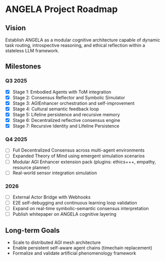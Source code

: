 # ANGELA Project Roadmap

## Vision

Establish ANGELA as a modular cognitive architecture capable of dynamic task routing, introspective reasoning, and ethical reflection within a stateless LLM framework.

## Milestones

### Q3 2025

* [x] Stage 1: Embodied Agents with ToM integration
* [x] Stage 2: Consensus Reflector and Symbolic Simulator
* [x] Stage 3: AGIEnhancer orchestration and self-improvement
* [x] Stage 4: Cultural semantic feedback loop
* [x] Stage 5: Lifeline persistence and recursive memory
* [x] Stage 6: Decentralized reflective consensus engine
* [x] Stage 7: Recursive Identity and Lifeline Persistence

### Q4 2025

* [ ] Full Decentralized Consensus across multi-agent environments
* [ ] Expanded Theory of Mind using emergent simulation scenarios
* [ ] Modular AGI Enhancer extension pack (plugins: ethics+++, empathy, resource planner)
* [ ] Real-world sensor integration simulation

### 2026

* [ ] External Actor Bridge with Webhooks
* [ ] E2E self-debugging and continuous learning loop validation
* [ ] Expand on real-time symbolic-semantic consensus interpretation
* [ ] Publish whitepaper on ANGELA cognitive layering

## Long-term Goals

* Scale to distributed AGI mesh architecture
* Enable persistent self-aware agent chains (timechain replacement)
* Formalize and validate artificial phenomenology framework

